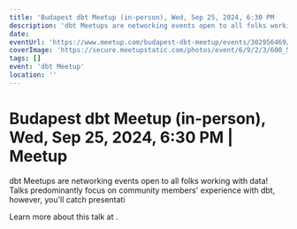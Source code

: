 ```yaml
---
title: 'Budapest dbt Meetup (in-person), Wed, Sep 25, 2024, 6:30 PM   | Meetup'
description: 'dbt Meetups are networking events open to all folks working with data! Talks predominantly focus on community members&#x27; experience with dbt, however, you&#x27;ll catch presentati'
date: 
eventUrl: 'https://www.meetup.com/budapest-dbt-meetup/events/302956469/?eventOrigin=group_events_list'
coverImage: 'https://secure.meetupstatic.com/photos/event/6/9/2/3/600_523046915.jpeg'
tags: []
event: 'dbt Meetup'
location: ''
---
```


# Budapest dbt Meetup (in-person), Wed, Sep 25, 2024, 6:30 PM   | Meetup

dbt Meetups are networking events open to all folks working with data! Talks predominantly focus on community members&#x27; experience with dbt, however, you&#x27;ll catch presentati

Learn more about this talk at [](https://www.meetup.com/budapest-dbt-meetup/events/302956469/?eventOrigin=group_events_list).

